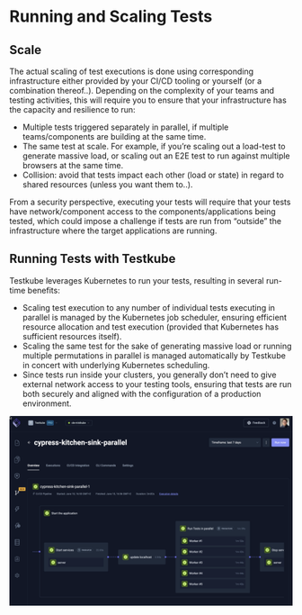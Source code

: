 # Running and Scaling Tests

## Scale 

The actual scaling of test executions is done using corresponding infrastructure either provided by your CI/CD tooling or yourself (or a combination thereof..). Depending on the complexity of your teams and testing activities, this will require you to ensure that your infrastructure has the capacity and resilience to run:

- Multiple tests triggered separately in parallel, if multiple teams/components are building at the same time.
- The same test at scale. For example, if you’re scaling out a load-test to generate massive load, or scaling out an E2E test to run against multiple browsers at the same time.
- Collision: avoid that tests impact each other (load or state) in regard to shared resources (unless you want them to..). 

From a security perspective, executing your tests will require that your tests have network/component access to the components/applications being tested, which could impose a challenge if tests are run from “outside” the infrastructure where the target applications are running.

## Running Tests with Testkube

Testkube leverages Kubernetes to run your tests, resulting in several run-time benefits:
- Scaling test execution to any number of individual tests executing in parallel is managed by the Kubernetes job scheduler, ensuring efficient resource allocation and test execution (provided that Kubernetes has sufficient resources itself).
- Scaling the same test for the sake of generating massive load or running multiple permutations in parallel is managed automatically by Testkube in concert with underlying Kubernetes scheduling.
- Since tests run inside your clusters, you generally don’t need to give external network access to your testing tools, ensuring that tests are run both securely and aligned with the configuration of a production environment.

![Paralleliztion](../img/concepts-parallelization.png)